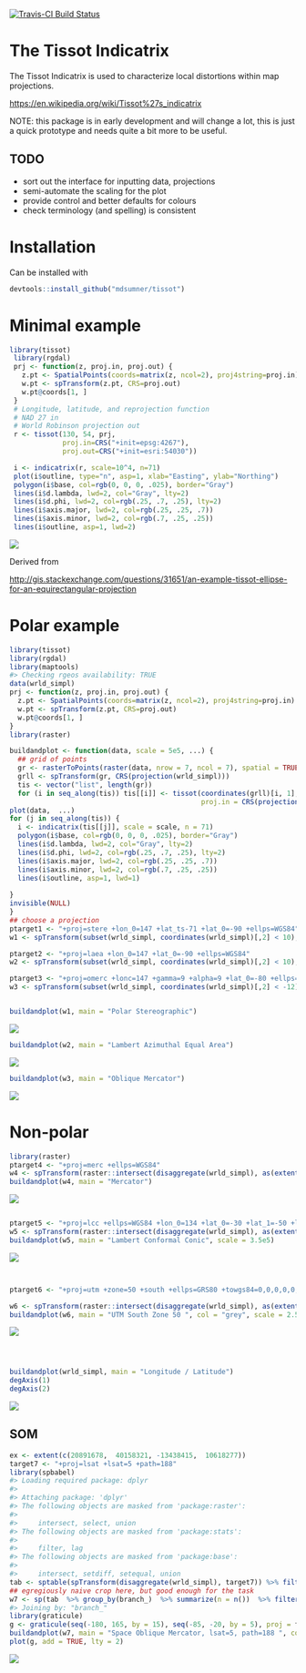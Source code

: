 [![Travis-CI Build Status](https://travis-ci.org/mdsumner/tissot.svg?branch=master)](https://travis-ci.org/mdsumner/tissot)

<!-- README.md is generated from README.Rmd. Please edit that file -->
The Tissot Indicatrix
=====================

The Tissot Indicatrix is used to characterize local distortions within map projections.

<https://en.wikipedia.org/wiki/Tissot%27s_indicatrix>

NOTE: this package is in early development and will change a lot, this is just a quick prototype and needs quite a bit more to be useful.

TODO
----

-   sort out the interface for inputting data, projections
-   semi-automate the scaling for the plot
-   provide control and better defaults for colours
-   check terminology (and spelling) is consistent

Installation
============

Can be installed with

``` r
devtools::install_github("mdsumner/tissot")
```

Minimal example
===============

``` r
library(tissot)
 library(rgdal)
 prj <- function(z, proj.in, proj.out) {
   z.pt <- SpatialPoints(coords=matrix(z, ncol=2), proj4string=proj.in)
   w.pt <- spTransform(z.pt, CRS=proj.out)
   w.pt@coords[1, ]
 }
 # Longitude, latitude, and reprojection function
 # NAD 27 in
 # World Robinson projection out
 r <- tissot(130, 54, prj,
             proj.in=CRS("+init=epsg:4267"),
             proj.out=CRS("+init=esri:54030"))

 i <- indicatrix(r, scale=10^4, n=71)
 plot(i$outline, type="n", asp=1, xlab="Easting", ylab="Northing")
 polygon(i$base, col=rgb(0, 0, 0, .025), border="Gray")
 lines(i$d.lambda, lwd=2, col="Gray", lty=2)
 lines(i$d.phi, lwd=2, col=rgb(.25, .7, .25), lty=2)
 lines(i$axis.major, lwd=2, col=rgb(.25, .25, .7))
 lines(i$axis.minor, lwd=2, col=rgb(.7, .25, .25))
 lines(i$outline, asp=1, lwd=2)
```

![](readmefigs/README-unnamed-chunk-3-1.png)

Derived from

<http://gis.stackexchange.com/questions/31651/an-example-tissot-ellipse-for-an-equirectangular-projection>

Polar example
=============

``` r
library(tissot)
library(rgdal)
library(maptools)
#> Checking rgeos availability: TRUE
data(wrld_simpl)
prj <- function(z, proj.in, proj.out) {
  z.pt <- SpatialPoints(coords=matrix(z, ncol=2), proj4string=proj.in)
  w.pt <- spTransform(z.pt, CRS=proj.out)
  w.pt@coords[1, ]
}
library(raster)

buildandplot <- function(data, scale = 5e5, ...) {
  ## grid of points
  gr <- rasterToPoints(raster(data, nrow = 7, ncol = 7), spatial = TRUE)
  grll <- spTransform(gr, CRS(projection(wrld_simpl)))
  tis <- vector("list", length(gr))
  for (i in seq_along(tis)) tis[[i]] <- tissot(coordinates(grll)[i, 1], coordinates(grll)[i, 2], prj,  
                                               proj.in = CRS(projection(wrld_simpl)), proj.out = projection(data))
plot(data,  ...)
for (j in seq_along(tis)) {
  i <- indicatrix(tis[[j]], scale = scale, n = 71)
  polygon(i$base, col=rgb(0, 0, 0, .025), border="Gray")
  lines(i$d.lambda, lwd=2, col="Gray", lty=2)
  lines(i$d.phi, lwd=2, col=rgb(.25, .7, .25), lty=2)
  lines(i$axis.major, lwd=2, col=rgb(.25, .25, .7))
  lines(i$axis.minor, lwd=2, col=rgb(.7, .25, .25))
  lines(i$outline, asp=1, lwd=1)
  
}
invisible(NULL)
}
## choose a projection
ptarget1 <- "+proj=stere +lon_0=147 +lat_ts-71 +lat_0=-90 +ellps=WGS84"
w1 <- spTransform(subset(wrld_simpl, coordinates(wrld_simpl)[,2] < 10), CRS(ptarget1))

ptarget2 <- "+proj=laea +lon_0=147 +lat_0=-90 +ellps=WGS84"
w2 <- spTransform(subset(wrld_simpl, coordinates(wrld_simpl)[,2] < 10), CRS(ptarget2))

ptarget3 <- "+proj=omerc +lonc=147 +gamma=9 +alpha=9 +lat_0=-80 +ellps=WGS84"
w3 <- spTransform(subset(wrld_simpl, coordinates(wrld_simpl)[,2] < -12), CRS(ptarget3), scale = 3e5)


buildandplot(w1, main = "Polar Stereographic")
```

![](readmefigs/README-unnamed-chunk-4-1.png)

``` r
buildandplot(w2, main = "Lambert Azimuthal Equal Area")
```

![](readmefigs/README-unnamed-chunk-4-2.png)

``` r
buildandplot(w3, main = "Oblique Mercator")
```

![](readmefigs/README-unnamed-chunk-4-3.png)

Non-polar
=========

``` r
library(raster)
ptarget4 <- "+proj=merc +ellps=WGS84"
w4 <- spTransform(raster::intersect(disaggregate(wrld_simpl), as(extent(-180, 180, -85, 90), "SpatialPolygons")), ptarget4)
buildandplot(w4, main = "Mercator")
```

![](readmefigs/README-unnamed-chunk-5-1.png)

``` r

ptarget5 <- "+proj=lcc +ellps=WGS84 +lon_0=134 +lat_0=-30 +lat_1=-50 +lat_2=-20"
w5 <- spTransform(raster::intersect(disaggregate(wrld_simpl), as(extent(80, 180, -65, -10), "SpatialPolygons")), ptarget5)
buildandplot(w5, main = "Lambert Conformal Conic", scale = 3.5e5)
```

![](readmefigs/README-unnamed-chunk-5-2.png)

``` r


ptarget6 <- "+proj=utm +zone=50 +south +ellps=GRS80 +towgs84=0,0,0,0,0,0,0 +units=m +no_defs "

w6 <- spTransform(raster::intersect(disaggregate(wrld_simpl), as(extent(80, 160, -65, -10), "SpatialPolygons")), ptarget6)
buildandplot(w6, main = "UTM South Zone 50 ", col = "grey", scale = 2.5e5)
```

![](readmefigs/README-unnamed-chunk-5-3.png)

``` r



buildandplot(wrld_simpl, main = "Longitude / Latitude")
degAxis(1)
degAxis(2)
```

![](readmefigs/README-unnamed-chunk-5-4.png)

SOM
---

``` r
ex <- extent(c(20891678,  40158321, -13438415,  10618277))
target7 <- "+proj=lsat +lsat=5 +path=188"
library(spbabel)
#> Loading required package: dplyr
#> 
#> Attaching package: 'dplyr'
#> The following objects are masked from 'package:raster':
#> 
#>     intersect, select, union
#> The following objects are masked from 'package:stats':
#> 
#>     filter, lag
#> The following objects are masked from 'package:base':
#> 
#>     intersect, setdiff, setequal, union
tab <- sptable(spTransform(disaggregate(wrld_simpl), target7)) %>% filter(x_ >= xmin(ex), x_ <= xmax(ex), y_ >= ymin(ex), y_ <= ymax(ex))
## egregiously naive crop here, but good enough for the task
w7 <- sp(tab  %>% group_by(branch_)  %>% summarize(n = n())  %>% filter(n > 2) %>% inner_join(tab), crs = target7)
#> Joining by: "branch_"
library(graticule)
g <- graticule(seq(-180, 165, by = 15), seq(-85, -20, by = 5), proj = target7, xlim = c(-180, 180), ylim = c(-85, -5))
buildandplot(w7, main = "Space Oblique Mercator, lsat=5, path=188 ", col = "grey", scale = 5e5)
plot(g, add = TRUE, lty = 2)
```

![](readmefigs/README-unnamed-chunk-6-1.png)
